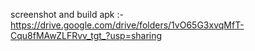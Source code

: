 screenshot and build apk :-
https://drive.google.com/drive/folders/1vO65G3xvqMfT-Cqu8fMAwZLFRvv_tgt_?usp=sharing
